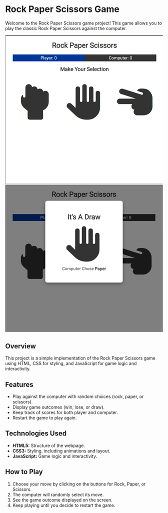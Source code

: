 # Rock Paper Scissors Game

Welcome to the Rock Paper Scissors game project! This game allows you to play the classic Rock Paper Scissors against the computer.

![Rock Paper Scissors Game Screenshot](screenshot892.png)
![Rock Paper Scissors Game Screenshot](screenshot893.png)

## Overview

This project is a simple implementation of the Rock Paper Scissors game using HTML, CSS for styling, and JavaScript for game logic and interactivity.

## Features

- Play against the computer with random choices (rock, paper, or scissors).
- Display game outcomes (win, lose, or draw).
- Keep track of scores for both player and computer.
- Restart the game to play again.

## Technologies Used

- **HTML5:** Structure of the webpage.
- **CSS3:** Styling, including animations and layout.
- **JavaScript:** Game logic and interactivity.

## How to Play

1. Choose your move by clicking on the buttons for Rock, Paper, or Scissors.
2. The computer will randomly select its move.
3. See the game outcome displayed on the screen.
4. Keep playing until you decide to restart the game.
